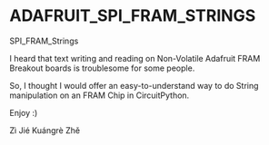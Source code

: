 # ADAFRUIT_SPI_FRAM_STRINGS

SPI_FRAM_Strings

I heard that text writing and reading on Non-Volatile Adafruit FRAM Breakout boards is troublesome for some people.

So, I thought I would offer an easy-to-understand way to do String manipulation on an FRAM Chip in CircuitPython.

Enjoy :)

Zì Jié Kuángrè Zhě
